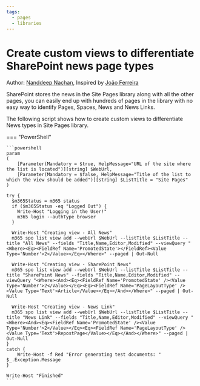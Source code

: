 ```yaml
---
tags:
  - pages
  - libraries
---
```


# Create custom views to differentiate SharePoint news page types

Author: [Nanddeep Nachan](https://github.com/nanddeepn), Inspired by [João Ferreira](https://sharepoint.handsontek.net/2020/08/23/effectively-manage-sharepoint-news-part-1/)

SharePoint stores the news in the Site Pages library along with all the other pages, you can easily end up with hundreds of pages in the library with no easy way to identify Pages, Spaces, News and News Links.

The following script shows how to create custom views to differentiate News types in Site Pages library.

=== "PowerShell"

    ```powershell
    param
    (
        [Parameter(Mandatory = $true, HelpMessage="URL of the site where the list is located")][string] $WebUrl,
        [Parameter(Mandatory = $false, HelpMessage="Title of the list to which the view should be added")][string] $ListTitle = "Site Pages"
    )

    try {
      $m365Status = m365 status
      if ($m365Status -eq "Logged Out") {
        Write-Host "Logging in the User!"
        m365 login --authType browser
      }

      Write-Host "Creating view - All News"
      m365 spo list view add --webUrl $WebUrl --listTitle $ListTitle --title "All News" --fields "Title,Name,Editor,Modified" --viewQuery "<Where><Eq><FieldRef Name='PromotedState'></FieldRef><Value Type='Number'>2</Value></Eq></Where>" --paged | Out-Null

      Write-Host "Creating view - SharePoint News"
      m365 spo list view add --webUrl $WebUrl --listTitle $ListTitle --title "SharePoint News" --fields "Title,Name,Editor,Modified" --viewQuery "<Where><And><Eq><FieldRef Name='PromotedState' /><Value Type='Number'>2</Value></Eq><Eq><FieldRef Name='PageLayoutType' /><Value Type='Text'>Article</Value></Eq></And></Where>" --paged | Out-Null

      Write-Host "Creating view - News Link"
      m365 spo list view add --webUrl $WebUrl --listTitle $ListTitle --title "News Link" --fields "Title,Name,Editor,Modified" --viewQuery "<Where><And><Eq><FieldRef Name='PromotedState' /><Value Type='Number'>2</Value></Eq><Eq><FieldRef Name='PageLayoutType' /><Value Type='Text'>RepostPage</Value></Eq></And></Where>" --paged | Out-Null
    }
    catch {
        Write-Host -f Red "Error generating test documents: " $_.Exception.Message
    }

    Write-Host "Finished"
    ```
